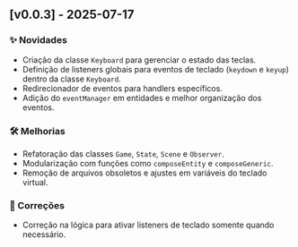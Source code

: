 ## [v0.0.3] - 2025-07-17

### ✨ Novidades
- Criação da classe `Keyboard` para gerenciar o estado das teclas.
- Definição de listeners globais para eventos de teclado (`keydown` e `keyup`) dentro da classe `Keyboard`.
- Redirecionador de eventos para handlers específicos.
- Adição do `eventManager` em entidades e melhor organização dos eventos.

### 🛠 Melhorias
- Refatoração das classes `Game`, `State`, `Scene` e `Observer`.
- Modularização com funções como `composeEntity` e `composeGeneric`.
- Remoção de arquivos obsoletos e ajustes em variáveis do teclado virtual.

### 🐛 Correções
- Correção na lógica para ativar listeners de teclado somente quando necessário.